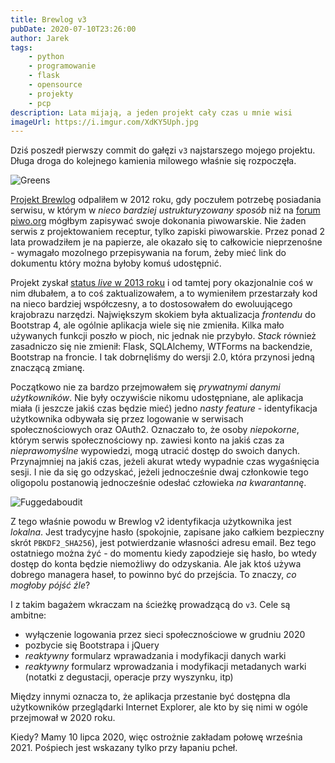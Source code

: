 ```yaml
---
title: Brewlog v3
pubDate: 2020-07-10T23:26:00
author: Jarek
tags:
    - python
    - programowanie
    - flask
    - opensource
    - projekty
    - pcp
description: Lata mijają, a jeden projekt cały czas u mnie wisi
imageUrl: https://i.imgur.com/XdKY5Uph.jpg
---
```


Dziś poszedł pierwszy commit do gałęzi `v3` najstarszego mojego projektu. Długa droga do kolejnego kamienia milowego właśnie się rozpoczęła.

![Greens](https://i.imgur.com/XdKY5Uph.jpg)

[Projekt Brewlog](https://github.com/zgoda/brewlog) odpaliłem w 2012 roku, gdy poczułem potrzebę posiadania serwisu, w którym w _nieco bardziej ustrukturyzowany sposób_ niż na [forum piwo.org](https://www.piwo.org/forums/) mógłbym zapisywać swoje dokonania piwowarskie. Nie żaden serwis z projektowaniem receptur, tylko zapiski piwowarskie. Przez ponad 2 lata prowadziłem je na papierze, ale okazało się to całkowicie nieprzenośne - wymagało mozolnego przepisywania na forum, żeby mieć link do dokumentu który można byłoby komuś udostępnić.

Projekt zyskał [status _live_ w 2013 roku](https://brewlog.zgodowie.org/) i od tamtej pory okazjonalnie coś w nim dłubałem, a to coś zaktualizowałem, a to wymieniłem przestarzały kod na nieco bardziej współczesny, a to dostosowałem do ewoluującego krajobrazu narzędzi. Największym skokiem była aktualizacja _frontendu_ do Bootstrap 4, ale ogólnie aplikacja wiele się nie zmieniła. Kilka mało używanych funkcji poszło w pioch, nic jednak nie przybyło. _Stack_ również zasadniczo się nie zmienił: Flask, SQLAlchemy, WTForms na backendzie, Bootstrap na froncie. I tak dobrnęliśmy do wersji 2.0, która przynosi jedną znaczącą zmianę.

Początkowo nie za bardzo przejmowałem się *prywatnymi danymi użytkowników*. Nie były oczywiście nikomu udostępniane, ale aplikacja miała (i jeszcze jakiś czas będzie mieć) jedno _nasty feature_ - identyfikacja użytkownika odbywała się przez logowanie w serwisach społecznościowych oraz OAuth2. Oznaczało to, że osoby _niepokorne_, którym serwis społecznościowy np. zawiesi konto na jakiś czas za _nieprawomyślne_ wypowiedzi, mogą utracić dostęp do swoich danych. Przynajmniej na jakiś czas, jeżeli akurat wtedy wypadnie czas wygaśnięcia sesji. I nie da się go odzyskać, jeżeli jednocześnie dwaj członkowie tego oligopolu postanowią jednocześnie odesłać człowieka _na kwarantannę_.

![Fuggedaboudit](https://i.imgur.com/mW20Q6Ah.jpg)

Z tego właśnie powodu w Brewlog v2 identyfikacja użytkownika jest _lokalna_. Jest tradycyjne hasło (spokojnie, zapisane jako całkiem bezpieczny skrót `PBKDF2_SHA256`), jest potwierdzanie własności adresu email. Bez tego ostatniego można żyć - do momentu kiedy zapodzieje się hasło, bo wtedy dostęp do konta będzie niemożliwy do odzyskania. Ale jak ktoś używa dobrego managera haseł, to powinno być do przejścia. To znaczy, _co mogłoby pójść źle_?

I z takim bagażem wkraczam na ścieżkę prowadzącą do `v3`. Cele są ambitne:

-   wyłączenie logowania przez sieci społecznościowe w grudniu 2020
-   pozbycie się Bootstrapa i jQuery
-   _reaktywny_ formularz wprawadzania i modyfikacji danych warki
-   _reaktywny_ formularz wprowadzania i modyfikacji metadanych warki (notatki z degustacji, operacje przy wyszynku, itp)

Między innymi oznacza to, że aplikacja przestanie być dostępna dla użytkowników przeglądarki Internet Explorer, ale kto by się nimi w ogóle przejmował w 2020 roku.

Kiedy? Mamy 10 lipca 2020, więc ostrożnie zakładam połowę września 2021. Pośpiech jest wskazany tylko przy łapaniu pcheł.
